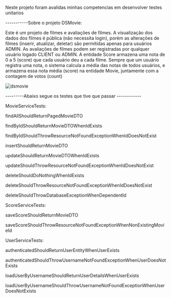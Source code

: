 
Neste projeto foram avalidas minhas competencias em desenvolver testes unitarios 

-----------Sobre o projeto DSMovie:

Este é um projeto de filmes e avaliações de filmes. 
A visualização dos dados dos filmes é pública (não necessita login), porém as alterações de filmes (inserir, atualizar, deletar)
são permitidas apenas para usuários ADMIN. As avaliações de filmes podem ser registradas por qualquer usuário logado CLIENT ou ADMIN. 
A entidade Score armazena uma nota de 0 a 5 (score) que cada usuário deu a cada filme. Sempre que um usuário registra uma nota,
o sistema calcula a média das notas de todos usuários, e armazena essa nota média (score) na entidade Movie, juntamente com a contagem de votos (count)

![dsmovie](https://github.com/DennerOl/DESAFIO-DSMovie-Jacoco/assets/124217386/0620c531-2b70-4e44-bdeb-c511e26ae1a8)


---------Abaixo segue os testes que tive que passar ------------

MovieServiceTests:


findAllShouldReturnPagedMovieDTO

findByIdShouldReturnMovieDTOWhenIdExists

findByIdShouldThrowResourceNotFoundExceptionWhenIdDoesNotExist

insertShouldReturnMovieDTO

updateShouldReturnMovieDTOWhenIdExists

updateShouldThrowResourceNotFoundExceptionWhenIdDoesNotExist

deleteShouldDoNothingWhenIdExists

deleteShouldThrowResourceNotFoundExceptionWhenIdDoesNotExist

deleteShouldThrowDatabaseExceptionWhenDependentId


ScoreServiceTests:


saveScoreShouldReturnMovieDTO

saveScoreShouldThrowResourceNotFoundExceptionWhenNonExistingMovieId


UserServiceTests:


authenticatedShouldReturnUserEntityWhenUserExists

authenticatedShouldThrowUsernameNotFoundExceptionWhenUserDoesNotExists

loadUserByUsernameShouldReturnUserDetailsWhenUserExists

loadUserByUsernameShouldThrowUsernameNotFoundExceptionWhenUserDoesNotExists

